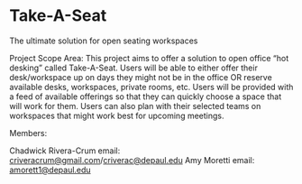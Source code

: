# Take-A-Seat
The ultimate solution for open seating workspaces

Project Scope Area: 
This project aims to offer a solution to open office “hot desking” called Take-A-Seat.  Users will be able to either offer their desk/workspace up on days they might not be in the office OR reserve available desks, workspaces, private rooms, etc. Users will be provided with a feed of available offerings so that they can quickly choose a space that will work for them. Users can also plan with their selected teams on workspaces that might work best for upcoming meetings.

Members:

Chadwick Rivera-Crum email: criveracrum@gmail.com/criverac@depaul.edu
Amy Moretti  email: amorett1@depaul.edu
